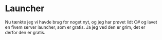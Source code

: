 # Launcher
 Nu tænkte jeg vi havde brug for noget nyt, og jeg har prøvet lidt C# og lavet en fivem server launcher, som er gratis. Ja jeg ved den er grim, det er derfor den er gratis.
